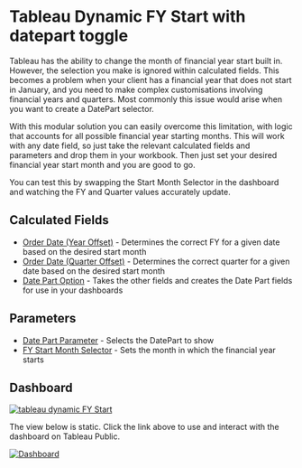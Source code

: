 # Tableau Dynamic FY Start with datepart toggle
Tableau has the ability to change the month of financial year start built in. However, the selection you make is ignored within calculated fields. This becomes a problem when your client has a financial year that does not start in January, and you need to make complex customisations involving financial years and quarters. Most commonly this issue would arise when you want to create a DatePart selector.

With this modular solution you can easily overcome this limitation, with logic that accounts for all possible financial year starting months.
This will work with any date field, so just take the relevant calculated fields and parameters and drop them in your workbook. Then just set your desired financial year start month and you are good to go.

You can test this by swapping the Start Month Selector in the dashboard and watching the FY and Quarter values accurately update.
 
 ## Calculated Fields
- [Order Date (Year Offset)](https://github.com/Kyle-Ross/Tableau-Dynamic-FY-Start-with-datepart-toggle/blob/80f04ee26c14aa85dfb8c8efb59874f16f0e07db/Calculated%20Field%20Formulas/Order%20Date%20(Year%20Offset).txt) - Determines the correct FY for a given date based on the desired start month
- [Order Date (Quarter Offset)](https://github.com/Kyle-Ross/Tableau-Dynamic-FY-Start-with-datepart-toggle/blob/80f04ee26c14aa85dfb8c8efb59874f16f0e07db/Calculated%20Field%20Formulas/Order%20Date%20(Quarter%20Offset).txt) - Determines the correct quarter for a given date based on the desired start month
- [Date Part Option](https://github.com/Kyle-Ross/Tableau-Dynamic-FY-Start-with-datepart-toggle/blob/80f04ee26c14aa85dfb8c8efb59874f16f0e07db/Calculated%20Field%20Formulas/Date%20Part%20Option.txt) - Takes the other fields and creates the Date Part fields for use in your dashboards

 ## Parameters
- [Date Part Parameter](https://github.com/Kyle-Ross/Tableau-Dynamic-FY-Start-with-datepart-toggle/blob/80f04ee26c14aa85dfb8c8efb59874f16f0e07db/Calculated%20Field%20Formulas/Date%20Part%20Parameter.txt) - Selects the DatePart to show
- [FY Start Month Selector](https://github.com/Kyle-Ross/Tableau-Dynamic-FY-Start-with-datepart-toggle/blob/80f04ee26c14aa85dfb8c8efb59874f16f0e07db/Calculated%20Field%20Formulas/FY%20Start%20Month%20Selector.txt) - Sets the month in which the financial year starts
 
 ## Dashboard
 
  [![tableau dynamic FY Start](https://img.shields.io/badge/review_on_tableau_public-1DA1F2?style=for-the-badge&logo=tableau&logoColor=white)](https://public.tableau.com/app/profile/kyle.ross6552/viz/DynamicFYStartwithdateparttoggle/ExampleDash)
 
 The view below is static. Click the link above to use and interact with the dashboard on Tableau Public.
 
 <div class='tableauPlaceholder' id='viz1655004578367' style='position: relative'><noscript><a href='#'><img alt='Dashboard ' src='https:&#47;&#47;public.tableau.com&#47;static&#47;images&#47;Dy&#47;DynamicFYStartwithdateparttoggle&#47;ExampleDash&#47;1_rss.png' style='border: none' /></a></noscript><object class='tableauViz'  style='display:none;'><param name='host_url' value='https%3A%2F%2Fpublic.tableau.com%2F' /> <param name='embed_code_version' value='3' /> <param name='site_root' value='' /><param name='name' value='DynamicFYStartwithdateparttoggle&#47;ExampleDash' /><param name='tabs' value='no' /><param name='toolbar' value='yes' /><param name='static_image' value='https:&#47;&#47;public.tableau.com&#47;static&#47;images&#47;Dy&#47;DynamicFYStartwithdateparttoggle&#47;ExampleDash&#47;1.png' /> <param name='animate_transition' value='yes' /><param name='display_static_image' value='yes' /><param name='display_spinner' value='yes' /><param name='display_overlay' value='yes' /><param name='display_count' value='yes' /><param name='language' value='en-US' /></object></div>
